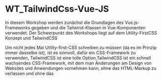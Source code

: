 # WT_TailwindCss-Vue-JS

In diesem Workshop werden  zunächst die Grundlagen des Vue.js-Frameworks gegeben und  die Tailwind-Klassen in Vue-Komponenten verwendet. Der Schwerpunkt des Workshops liegt auf dem Utility-FirstCSS Konzept und TailwindCSS

Um nicht jedes Mal Utility-first-CSS schreiben zu müssen (da es im Prinzip immer dasselbe ist), ist es sinnvoll, dafür ein CSS-Framework zu verwenden, TailwindCSS ist eine tolle Option.TailwindCSS ist ein schnell wachsendes CSS-Framework, mit dem man Änderungen am Design von Websites und Anwendungen vornehmen kann, ohne das HTML-Markup zu verlassen und ohne das <style>-Tag zu verwenden.

Im Verlauf des Workshops werden hauptsächlich die grundlegenden Konzepte und Funktionen beleuchtet. Mit den Erfahrungen aus dem Workshop, soll es den Teilnehmern möglich sein eigenständig darauf aufzubauen.In erster Linie hat der Workshop das Frontend im Fokus.
Vorkenntnisse in HTML, (S)CSS und JS sind für die Teilnahmen von Vorteil.
